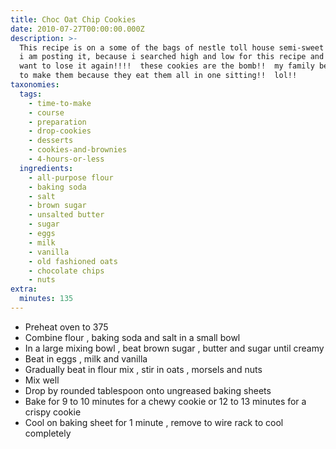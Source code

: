 ```yaml
---
title: Choc Oat Chip Cookies
date: 2010-07-27T00:00:00.000Z
description: >-
  This recipe is on a some of the bags of nestle toll house semi-sweet morsels. 
  i am posting it, because i searched high and low for this recipe and i do not
  want to lose it again!!!!  these cookies are the bomb!!  my family begs me not
  to make them because they eat them all in one sitting!!  lol!!
taxonomies:
  tags:
    - time-to-make
    - course
    - preparation
    - drop-cookies
    - desserts
    - cookies-and-brownies
    - 4-hours-or-less
  ingredients:
    - all-purpose flour
    - baking soda
    - salt
    - brown sugar
    - unsalted butter
    - sugar
    - eggs
    - milk
    - vanilla
    - old fashioned oats
    - chocolate chips
    - nuts
extra:
  minutes: 135
---
```

 - Preheat oven to 375
 - Combine flour , baking soda and salt in a small bowl
 - In a large mixing bowl , beat brown sugar , butter and sugar until creamy
 - Beat in eggs , milk and vanilla
 - Gradually beat in flour mix , stir in oats , morsels and nuts
 - Mix well
 - Drop by rounded tablespoon onto ungreased baking sheets
 - Bake for 9 to 10 minutes for a chewy cookie or 12 to 13 minutes for a crispy cookie
 - Cool on baking sheet for 1 minute , remove to wire rack to cool completely
